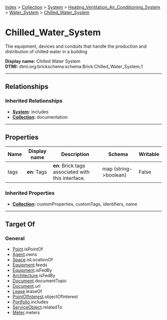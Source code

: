 [Index](../../../../index.md) > [Collection](../../../Collection.md) > [System](../../System.md) > [Heating_Ventilation_Air_Conditioning_System](../Heating_Ventilation_Air_Conditioning_System.md) > [Water_System](Water_System.md) > [Chilled_Water_System](#)
# Chilled_Water_System

The equipment, devices and conduits that handle the production and distribution of chilled water in a building


**Display name:** Chilled Water System<br />
**DTMI:** dtmi:org:brickschema:schema:Brick:Chilled_Water_System;1

---

## Relationships

### Inherited Relationships
* **[System](../../System.md):** includes
* **[Collection](../../../Collection.md):** documentation

---

## Properties

|Name|Display name|Description|Schema|Writable|
|-|-|-|-|-|
|tags|**en**: Tags|**en**: Brick tags associated with this interface.|map (string->boolean)|False|
### Inherited Properties
* **[Collection](../../../Collection.md):** customProperties, customTags, identifiers, name

---

## Target Of
### General
* [Point](../../../../Point/Point.md).isPointOf
* [Agent](../../../../Agent/Agent.md).owns
* [Space](../../../../Space/Space.md).isLocationOf
* [Equipment](../../../../Asset/Equipment/Equipment.md).feeds
* [Equipment](../../../../Asset/Equipment/Equipment.md).isFedBy
* [Architecture](../../../../Space/Architecture/Architecture.md).isFedBy
* [Document](../../../../Information/Document/Document.md).documentTopic
* [Document](../../../../Information/Document/Document.md).url
* [Lease](../../../../Event/Lease.md).leaseOf
* [PointOfInterest](../../../../Information/PointOfInterest.md).objectOfInterest
* [Portfolio](../../../Portfolio.md).includes
* [ServiceObject](../../../../Information/ServiceObject/ServiceObject.md).relatedTo
* [Meter](../../../../Asset/Equipment/Meter/Meter.md).meters
